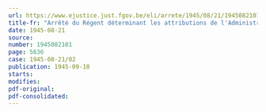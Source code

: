 ```yaml
---
url: https://www.ejustice.just.fgov.be/eli/arrete/1945/08/21/1945082101/justel
title-fr: "Arrêté du Régent déterminant les attributions de l'Administration de l'Urbanisme"
date: 1945-08-21
source:
number: 1945082101
page: 5636
case: 1945-08-21/02
publication: 1945-09-10
starts:
modifies:
pdf-original:
pdf-consolidated:
---
```


